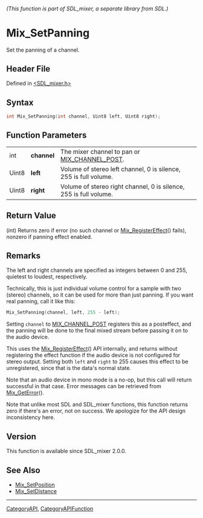 ###### (This function is part of SDL_mixer, a separate library from SDL.)
# Mix_SetPanning

Set the panning of a channel.

## Header File

Defined in [<SDL_mixer.h>](https://github.com/libsdl-org/SDL_mixer/blob/SDL2/include/SDL_mixer.h)

## Syntax

```c
int Mix_SetPanning(int channel, Uint8 left, Uint8 right);
```

## Function Parameters

|       |             |                                                                   |
| ----- | ----------- | ----------------------------------------------------------------- |
| int   | **channel** | The mixer channel to pan or [MIX_CHANNEL_POST](MIX_CHANNEL_POST). |
| Uint8 | **left**    | Volume of stereo left channel, 0 is silence, 255 is full volume.  |
| Uint8 | **right**   | Volume of stereo right channel, 0 is silence, 255 is full volume. |

## Return Value

(int) Returns zero if error (no such channel or
[Mix_RegisterEffect](Mix_RegisterEffect)() fails), nonzero if panning
effect enabled.

## Remarks

The left and right channels are specified as integers between 0 and 255,
quietest to loudest, respectively.

Technically, this is just individual volume control for a sample with two
(stereo) channels, so it can be used for more than just panning. If you
want real panning, call it like this:

```c
Mix_SetPanning(channel, left, 255 - left);
```

Setting `channel` to [MIX_CHANNEL_POST](MIX_CHANNEL_POST) registers this as
a posteffect, and the panning will be done to the final mixed stream before
passing it on to the audio device.

This uses the [Mix_RegisterEffect](Mix_RegisterEffect)() API internally,
and returns without registering the effect function if the audio device is
not configured for stereo output. Setting both `left` and `right` to 255
causes this effect to be unregistered, since that is the data's normal
state.

Note that an audio device in mono mode is a no-op, but this call will
return successful in that case. Error messages can be retrieved from
[Mix_GetError](Mix_GetError)().

Note that unlike most SDL and SDL_mixer functions, this function returns
zero if there's an error, not on success. We apologize for the API design
inconsistency here.

## Version

This function is available since SDL_mixer 2.0.0.

## See Also

- [Mix_SetPosition](Mix_SetPosition)
- [Mix_SetDistance](Mix_SetDistance)

----
[CategoryAPI](CategoryAPI), [CategoryAPIFunction](CategoryAPIFunction)

